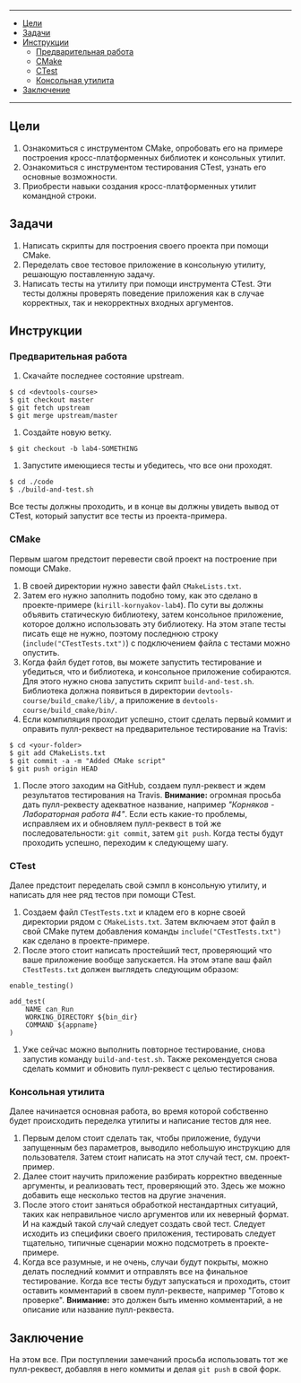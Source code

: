 -----

  - [Цели](https://github.com/UNN-VMK-Software/devtools-course/wiki/Лабораторная-работа-%234-Интеграция#Цели)
  - [Задачи](https://github.com/UNN-VMK-Software/devtools-course/wiki/Лабораторная-работа-%234-Интеграция#Задачи)
  - [Инструкции](https://github.com/UNN-VMK-Software/devtools-course/wiki/Лабораторная-работа-%234-Интеграция#Инструкции)
     - [Предварительная работа](https://github.com/UNN-VMK-Software/devtools-course/wiki/Лабораторная-работа-%234-Интеграция#Предварительная-работа)
     - [CMake](https://github.com/UNN-VMK-Software/devtools-course/wiki/Лабораторная-работа-%234-Интеграция#cmake)
     - [CTest](https://github.com/UNN-VMK-Software/devtools-course/wiki/Лабораторная-работа-%234-Интеграция#ctest)
     - [Консольная утилита](https://github.com/UNN-VMK-Software/devtools-course/wiki/Лабораторная-работа-%234-Интеграция#Консольная-утилита)
  - [Заключение](https://github.com/UNN-VMK-Software/devtools-course/wiki/Лабораторная-работа-%234-Интеграция#Заключение)

-----

## Цели

  1. Ознакомиться с инструментом CMake, опробовать его на примере построения
     кросс-платформенных библиотек и консольных утилит.
  1. Ознакомиться с инструментом тестирования CTest, узнать его основные
     возможности.
  1. Приобрести навыки создания кросс-платформенных утилит командной строки.

## Задачи

  1. Написать скрипты для построения своего проекта при помощи CMake.
  1. Переделать свое тестовое приложение в консольную утилиту,
     решающую поставленную задачу.
  1. Написать тесты на утилиту при помощи инструмента CTest. Эти тесты должны
     проверять поведение приложения как в случае корректных, так и некорректных
     входных аргументов.

## Инструкции

### Предварительная работа

  1. Скачайте последнее состояние upstream.
```
$ cd <devtools-course>
$ git checkout master
$ git fetch upstream
$ git merge upstream/master
```
  1. Создайте новую ветку.
```
$ git checkout -b lab4-SOMETHING
```
  1. Запустите имеющиеся тесты и убедитесь, что все они проходят.
```
$ cd ./code
$ ./build-and-test.sh
```

Все тесты должны проходить, и в конце вы должны увидеть вывод от CTest, который
запустит все тесты из проекта-примера.

### CMake

Первым шагом предстоит перевести свой проект на построение при помощи CMake.

  1. В своей директории нужно завести файл `CMakeLists.txt`.
  1. Затем его нужно заполнить подобно тому, как это сделано в проекте-примере
     (`kirill-kornyakov-lab4`). По сути вы должны объявить статическую
     библиотеку, затем консольное приложение, которое должно использовать эту
     библиотеку. На этом этапе тесты писать еще не нужно, поэтому последнюю
     строку (`include("CTestTests.txt")`) с подключением файла с тестами можно
     опустить.
  1. Когда файл будет готов, вы можете запустить тестирование и убедиться, что и
     библиотека, и консольное приложение собираются. Для этого нужно снова
     запустить скрипт `build-and-test.sh`. Библиотека должна появиться в
     директории `devtools-course/build_cmake/lib/`, а приложение в
     `devtools-course/build_cmake/bin/`.
  1. Если компиляция проходит успешно, стоит сделать первый коммит и оправить
     пулл-реквест на предварительное тестирование на Travis:
```
$ cd <your-folder>
$ git add CMakeLists.txt
$ git commit -a -m "Added CMake script"
$ git push origin HEAD
```
  1. После этого заходим на GitHub, создаем пулл-реквест и ждем результатов
     тестирования на Travis. **Внимание:** огромная просьба дать пулл-реквесту
     адекватное название, например _"Корняков - Лабораторная работа #4"_. Если
     есть какие-то проблемы, исправляем их и обновляем пулл-реквест в той же
     последовательности: `git commit`, затем `git push`. Когда тесты будут
     проходить успешно, переходим к следующему шагу.

### CTest

Далее предстоит переделать свой сэмпл в консольную утилиту, и написать для нее
ряд тестов при помощи CTest.

  1. Создаем файл `CTestTests.txt` и кладем его в корне своей директории рядом
     с `CMakeLists.txt`. Затем включаем этот файл в свой CMake путем добавления
     команды `include("CTestTests.txt")` как сделано в проекте-примере.
  1. После этого стоит написать простейший тест, проверяющий что ваше приложение
     вообще запускается. На этом этапе ваш файл `CTestTests.txt` должен
     выглядеть следующим образом:
```
enable_testing()

add_test(
    NAME can_Run
    WORKING_DIRECTORY ${bin_dir}
    COMMAND ${appname}
)
```
  1. Уже сейчас можно выполнить повторное тестирование, снова запустив команду
     `build-and-test.sh`. Также рекомендуется снова сделать коммит и обновить
     пулл-реквест с целью тестирования.

### Консольная утилита

Далее начинается основная работа, во время которой собственно будет происходить
переделка утилиты и написание тестов для нее.

  1. Первым делом стоит сделать так, чтобы приложение, будучи запущенным без
     параметров, выводило небольшую инструкцию для пользователя. Затем стоит
     написать на этот случай тест, см. проект-пример.
  1. Далее стоит научить приложение разбирать корректно введенные аргументы,
     и реализовать тест, проверяющий это. Здесь же можно добавить еще несколько
     тестов на другие значения.
  1. После этого стоит заняться обработкой нестандартных ситуаций, таких как
     неправильное число аргументов или их неверный формат. И на каждый такой
     случай следует создать свой тест. Следует исходить из специфики своего
     приложения, тестировать следует тщательно, типичные сценарии можно
     подсмотреть в проекте-примере.
  1. Когда все разумные, и не очень, случаи будут покрыты, можно делать
     последний коммит и отправлять все на финальное тестирование. Когда все
     тесты будут запускаться и проходить, стоит оставить комментарий в своем
     пулл-реквесте, например "Готово к проверке". **Внимание:** это должен быть
     именно комментарий, а не описание или название пулл-реквеста.

## Заключение

На этом все. При поступлении замечаний просьба использовать тот же пулл-реквест,
добавляя в него коммиты и делая `git push` в свой форк.
